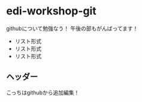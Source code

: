 edi-workshop-git
================

githubについて勉強なう！
午後の部もがんばってます！

- リスト形式
- リスト形式
- リスト形式

ヘッダー
--------

こっちはgithubから追加編集！
